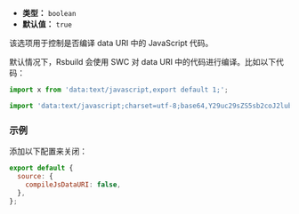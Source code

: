 - **类型：** `boolean`
- **默认值：** `true`

该选项用于控制是否编译 data URI 中的 JavaScript 代码。

默认情况下，Rsbuild 会使用 SWC 对 data URI 中的代码进行编译。比如以下代码：

```js
import x from 'data:text/javascript,export default 1;';

import 'data:text/javascript;charset=utf-8;base64,Y29uc29sZS5sb2coJ2lubGluZSAxJyk7';
```

### 示例

添加以下配置来关闭：

```js
export default {
  source: {
    compileJsDataURI: false,
  },
};
```

